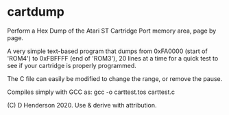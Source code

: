 # cartdump
Perform a Hex Dump of the Atari ST Cartridge Port memory area, page by page.

A very simple text-based program that dumps from 0xFA0000 (start of 'ROM4') to 0xFBFFFF (end of 'ROM3'), 20 lines at a time for a quick test to see if your cartridge is properly programmed.

The C file can easily be modified to change the range, or remove the pause.

Compiles simply with GCC as: gcc -o carttest.tos carttest.c

(C) D Henderson 2020. Use & derive with attribution.
